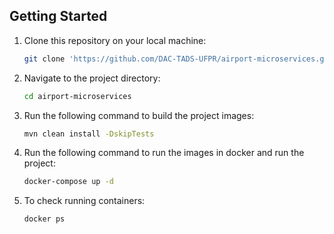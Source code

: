 
## Getting Started

1. Clone this repository on your local machine:
   ```sh
   git clone 'https://github.com/DAC-TADS-UFPR/airport-microservices.git'
   ```

2. Navigate to the project directory:
   ```sh
   cd airport-microservices
   ```
3. Run the following command to build the project images:
   ```sh
   mvn clean install -DskipTests
   ```
   
4. Run the following command to run the images in docker and run the project:
   ```sh
   docker-compose up -d
   ```

5. To check running containers:
   ```sh
   docker ps
   ```
